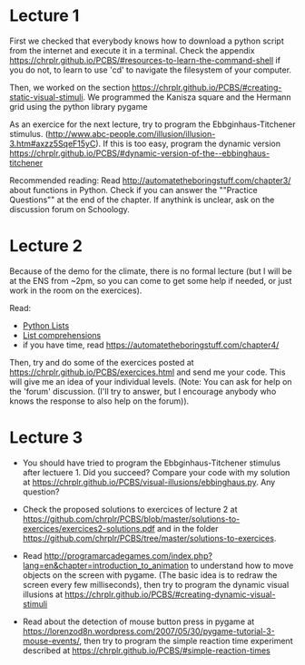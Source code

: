 
# Lecture 1 #

First we checked that everybody knows how to download a python script from the
internet and execute it in a terminal. Check the appendix
<https://chrplr.github.io/PCBS/#resources-to-learn-the-command-shell> if you do
not, to learn to use 'cd' to navigate the filesystem of your computer.

Then, we worked on the section <https://chrplr.github.io/PCBS/#creating-static-visual-stimuli>. We programmed
the Kanisza square and the Hermann grid using the python library pygame

As an exercice for the next lecture, try to program the Ebbginhaus-Titchener
stimulus. (http://www.abc-people.com/illusion/illusion-3.htm#axzz5SqeF15yC). If
this is too easy, program the dynamic version
<https://chrplr.github.io/PCBS/#dynamic-version-of-the--ebbinghaus-titchener>

Recommended reading: Read <http://automatetheboringstuff.com/chapter3/> about
functions in Python. Check if you can answer the ""Practice Questions"" at the
end of the chapter. If anythink is unclear, ask on the discussion forum on
Schoology.


# Lecture 2 #

Because of the demo for the climate, there is no formal lecture (but I will be
at the ENS from ~2pm, so you can come to get some help if needed, or just work
in the room on the exercices).

Read:
   - [Python Lists](https://www.w3schools.com/python/python_lists.asp)
   - [List comprehensions](https://www.pythonforbeginners.com/basics/list-comprehensions-in-python)
   - if you have time, read <https://automatetheboringstuff.com/chapter4/>

Then, try and do some of the exercices posted at
<https://chrplr.github.io/PCBS/exercices.html> and send me your code. This will
give me an idea of your individual levels. (Note: You can ask for help on the
'forum' discussion. (I'll try to answer, but I encourage anybody who knows the
response to also help on the forum)).


# Lecture 3 #

* You should have tried to program the Ebbginhaus-Titchener stimulus after
lectuere 1. Did you succeed? Compare your code with my solution at
<https://chrplr.github.io/PCBS/visual-illusions/ebbinghaus.py>. Any question?

* Check the proposed solutions to exercices of lecture 2 at
  <https://github.com/chrplr/PCBS/blob/master/solutions-to-exercices/exercices2-solutions.pdf>
  and in the folder
  <https://github.com/chrplr/PCBS/tree/master/solutions-to-exercices>.

* Read
<http://programarcadegames.com/index.php?lang=en&chapter=introduction_to_animation>
to understand how to move objects on the screen with pygame. (The basic idea is
to redraw the screen every few milliseconds), then try to program the dynamic
visual illusions at
<https://chrplr.github.io/PCBS/#creating-dynamic-visual-stimuli>

* Read about the detection of mouse button press in pygame at
  <https://lorenzod8n.wordpress.com/2007/05/30/pygame-tutorial-3-mouse-events/>,
  then try to program the simple reaction time experiment described at
  <https://chrplr.github.io/PCBS/#simple-reaction-times>


